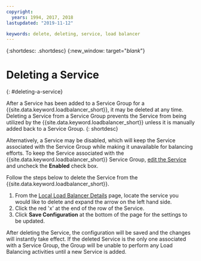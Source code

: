 ```yaml
---
copyright:
  years: 1994, 2017, 2018
lastupdated: "2019-11-12"

keywords: delete, deleting, service, load balancer
---
```


{:shortdesc: .shortdesc}
{:new_window: target="_blank_"}

# Deleting a Service
{: #deleting-a-service}

After a Service has been added to a Service Group for a {{site.data.keyword.loadbalancer_short}}, it may be deleted at any time. Deleting a Service from a Service Group prevents the Service from being utilized by the {{site.data.keyword.loadbalancer_short}} unless it is manually added back to a Service Group.
{: shortdesc}

Alternatively, a Service may be disabled, which will keep the Service associated with the Service Group while making it unavailable for balancing efforts. To keep the Service associated with the {{site.data.keyword.loadbalancer_short}} Service Group, [edit the Service](/docs/infrastructure/local-load-balancer?topic=local-load-balancer-editing-a-service) and uncheck the **Enabled** check box.

Follow the steps below to delete the Service from the {{site.data.keyword.loadbalancer_short}}.

1. From the [Local Load Balancer Details](/docs/infrastructure/local-load-balancer?topic=local-load-balancer-viewing-local-load-balancer-details) page, locate the service you would like to delete and expand the arrow on the left hand side.
2. Click the red 'x' at the end of the row of the Service.
3. Click **Save Configuration** at the bottom of the page for the settings to be updated.

After deleting the Service, the configuration will be saved and the changes will instantly take effect. If the deleted Service is the only one associated with a Service Group, the Group will be unable to perform any Load Balancing activities until a new Service is added.
